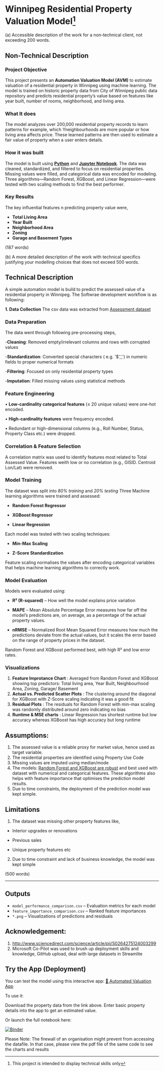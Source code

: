 # Winnipeg Residential Property Valuation Model[^1] 

(a) Accessible description of the work for a non-technical client, not exceeding 200 words.

## Non-Technical Description
### Project Objective
This project presents an **Automation Valuation Model (AVM)** to estimate valuation of a residential property in Winnipeg using machine learning. The model is trained on historic property data from City of Winnipeg public data repository and predicts residential property’s value based on features like year built, number of rooms, neighborhood, and living area.

### What It does

The model analyzes over 200,000 residential property records to learn patterns for example, which Yneighbourhoods are more popular or how living area affects price. These learned patterns are then used to estimate a fair value of property when a user enters details.

### How it was built

The model is built using [**Python**](https://www.python.org/) and [**Jupyter Notebook**](https://jupyter.org/).  The data was cleaned, standardized, and filtered to focus on residential properties. Missing values were filled, and categorical data was encoded for modeling. Three algorithms—Random Forest, XGBoost, and Linear Regression—were tested with two scaling methods to find the best performer.

### Key Results

 The key influential features n predicting property value were,
 - **Total Living Area**
 - **Year Built**
 - **Neighborhood Area**
 - **Zoning**
 - **Garage and Basement Types**

(187 words)

(b) A more detailed description of the work with technical specifics justifying your modelling choices that does not exceed 500 words.

## Technical Description

A simple automation model is build to predict the assessed value of a residential property in Winnipeg. The Softwrae development workflow is as following:

**1. Data Collection**
The csv data was extracted from [Assessment dataset](https://data.winnipeg.ca/Assessment-Taxation-Corporate/Assessment-Parcels/d4mq-wa44/about_data)

### Data Preparation
The data went through following pre-processing steps,

-**Cleaning**: Removed empty/irrelevant columns and rows with corrupted values

-**Standardization**: Converted special characters ( e.g. '$',',') in numeric fields to proper numerical formats

-**Filtering**: Focused on only residential property types

-**Imputation**: Filled missing values using statistical methods

### Feature Engineering

•	**Low-cardinality categorical features** (≤ 20 unique values) were one-hot encoded.

•	**High-cardinality features** were frequency encoded.

•	Redundant or high-dimensional columns (e.g., Roll Number, Status, Property Class etc.) were dropped.

### Correlation & Feature Selection

A correlation matrix was used to identify features most related to Total Assessed Value. Features weith low or no correlation (e.g., GISID. Centroid Lon/Lat) were removed.

### Model Training
The dataset was split into *80% training* and *20% testing*
Three Machine learning algorithms were trained and assessed:

- **Random Forest Regressor**

- **XGBoost Regressor**

- **Linear Regression**

Each model was tested with two scaling techniques:
- **Min-Max Scaling**

- **Z-Score Standardization**

Feature scaling normalises the values after encoding categorical variables that helps machine learning algorithms to correctly work.

### Model Evaluation

Models were evaluated using:

- **R² (R-squared)** – How well the model explains price variation

- **MAPE** – Mean Absolute Percentage Error measures how far off the model’s predictions are, on average, as a percentage of the actual property values.

- **nRMSE** – Normalized Root Mean Squared Error measures how much the predictions deviate from the actual values, but it scales the error based on the range of property prices in the dataset.

Random Forest and XGBoost performed best, with high R² and low error rates.

### Visualizations

1. **Feature Improtance Chart** : Averaged from Random Forest and XGBoost showing top predictors: Total living area, Year Built, Neighbourhood Area, Zoning, Garage/ Basement
2. **Actual vs. Predicted Scatter Plots** : The clustering around the diagonal for XGBoost with Z-Score scaling indicating it was a good fit
3. **Residual Plots** : The residuals for Random Forest with min-max scaling was randomly distributed around zero indicating no bias
4. **Runtime & MSE charts** : Linear Regression has shortest runtime but low accuracy whereas XGBoost has high accuracy but long runtime

## Assumptions:
1. The assessed value is a reliable proxy for market value, hence used as target variable.
2. The residential properties are identified using Property Use Code
3. Missing values are imputed using median/mode
4. The models: [Random Forest and XGBoost are robust](http://www.sciencedirect.com/science/article/pii/S0264275124003299) and best used with dataset with numerical and categorical features. These algorithms also helps with feature importance that optimises the prediction model results.
5. Due to time constraints, the deployment of the prediction model was kept simple. 

## Limitations

1. The dataset was missing other property features like,
- Interior upgrades or renovations

- Previous sales

- Unique property features etc

2. Due to time constraint and lack of business knowledge, the model was kept simple

(500 words)

---

## Outputs

- `model_performance_comparison.csv` – Evaluation metrics for each model
- `feature_importance_comparison.csv` – Ranked feature importances
- `*.png` – Visualizations of predictions and residuals


## Acknowledgement:
1. http://www.sciencedirect.com/science/article/pii/S0264275124003299
2. Microsoft Co-Pilot was used to brush up deployment skills and knowledge, GitHub upload, deal with large datasets in Streamlite 

## Try the App (Deployment)

You can test the model using this interactive app:
[🔗 Automated Valuation App](https://automated-valuation-model.streamlit.app/)

To use it:

Download the property data from the link above.
Enter basic property details into the app to get an estimated value.

Or launch the full notebook here:

[![Binder](https://mybinder.org/badge_logo.svg)](https://mybinder.org/v2/gh/prarnamehta/AVM/HEAD?filepath=Automated%20valuation%20model.ipynb)

[^1]: This project is intended to display technical skills only

Please Note: The firewall of an organisation might prevent from accessing the datafile. In that case, please view the pdf file of the same code to see the charts and results

